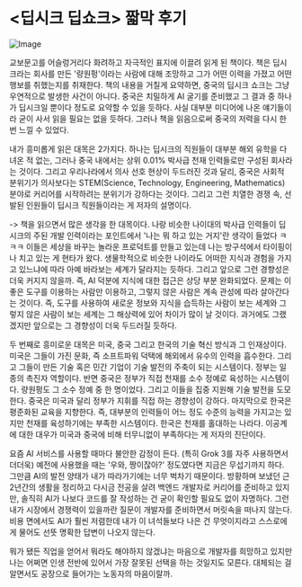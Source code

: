 
# <딥시크 딥쇼크> 짧막 후기
![Image](https://image.yes24.com/goods/142566023/XL)

교보문고를 어슬렁거리다 화려하고 자극적인 표지에 이끌려 읽게 된 책이다. 책은 딥시크라는 회사를 만든 '량원펑'이라는 사람에 대해 조망하고 그가 어떤 이력을 가졌고 어떤 행보를 취했는지를 취재한다. 책의 내용을 거칠게 요약하면, 중국의 딥시크 쇼크는 그냥 우연적으로 발생한 사건이 아니다. 중국은 치밀하게 AI 굴기를 준비했고 그 결과 중 하나가 딥시크일 뿐이다 정도로 요약할 수 있을 듯하다. 사실 대부분 미디어에 나온 얘기들이라 굳이 사서 읽을 필요는 없을 듯하다. 그러나 책을 읽음으로써 중국의 저력을 다시 한번 느낄 수 있었다.

내가 흥미롭게 읽은 대목은 2가지다. 하나는 딥시크의 직원들이 대부분 해외 유학을 다녀온 적 없는, 그러나 중국 내에서는 상위 0.01% 박사급 천재 인력들로만 구성된 회사라는 것이다. 그리고 우리나라에서 의사 선호 현상이 두드러진 것과 달리, 중국은 사회적 분위기가 의사보다는 STEM(Science, Technology, Engineering, Mathematics) 분야로 커리어를 시작하려는 분위기가 강하다는 것이다. 그리고 그런 치열한 경쟁 속, 선발된 인원들이 딥시크 직원들이라는 게 저자의 설명이다.

-> 책을 읽으면서 많은 생각을 한 대목이다. 나랑 비슷한 나이대의 박사급 인력들이 딥시크의 주된 개발 인력이라는 포인트에서 '나는 뭐 하고 있는 거지'란 생각이 들었다 ㅋㅋㅋ 이들은 세상을 바꾸는 놀라운 프로덕트를 만들고 있는데 나는 방구석에서 타이핑이나 치고 있는 게 현타가 왔다. 생물학적으로 비슷한 나이라도 어떠한 지식과 경험을 가지고 있느냐에 따라 아예 바라보는 세계가 달라지는 듯하다. 그리고 앞으로 그런 경향성은 더욱 커지지 않을까. 즉, AI 덕분에 지식에 대한 접근은 상당 부분 완화되었다. 문제는 이 좋은 도구를 이용하는 사람만 이용하고, 그렇지 않은 사람은 계속 관성에 따라 살아간다는 것이다. 즉, 도구를 사용하여 새로운 정보와 지식을 습득하는 사람이 보는 세계와 그렇지 않은 사람이 보는 세계는 그 해상력에 있어 차이가 많이 날 것이다. 과거에도 그랬겠지만 앞으로는 그 경향성이 더욱 두드러질 듯하다.

두 번째로 흥미로운 대목은 미국, 중국 그리고 한국의 기술 혁신 방식과 그 인재상이다. 미국은 그들이 가진 문화, 즉 소프트파워 덕택에 해외에서 유수의 인력을 흡수한다. 그리고 그들이 만든 기술 혹은 민간 기업이 기술 발전의 주축이 되는 시스템이다. 정부는 일종의 촉진자 역할이다. 반면 중국은 정부가 직접 천재를 소수 정예로 육성하는 시스템이다. 량원펑도 그 소수 정예 중 한 명이었다. 그리고 이들을 집중 지원해 기술 발전을 도모한다. 중국은 미국과 달리 정부가 지휘를 직접 하는 경향성이 강하다. 마지막으로 한국은 평준화된 교육을 지향한다. 즉, 대부분의 인력들이 어느 정도 수준의 능력을 가지고는 있지만 천재를 육성하기에는 부족한 시스템이다. 한국은 천재를 홀대하는 나라다. 이공계에 대한 대우가 미국과 중국에 비해 터무니없이 부족하다는 게 저자의 진단이다.

요즘 AI 서비스를 사용할 때마다 불안한 감정이 든다. (특히 Grok 3를 자주 사용하면서 더더욱) 예전에 사용했을 때는 '우와, 짱이잖아?' 정도였다면 지금은 무섭기까지 하다. 그만큼 AI의 발전 양태가 내가 따라가기에는 너무 벅차기 때문이다. 방황하며 보냈던 근 2년간의 생활을 정리하고 다시금 전공을 살려 백엔드 개발자로 커리어를 준비하고 있지만, 솔직히 AI가 나보다 코드를 잘 작성하는 건 굳이 확인할 필요도 없이 자명하다. 그런 내가 시장에서 경쟁력이 있을까란 질문이 개발자를 준비하면서 머릿속을 떠나지 않는다. 비용 면에서도 AI가 훨씬 저렴한데 내가 이 녀석들보다 나은 건 무엇이지라고 스스로에게 물어도 선뜻 명확한 답변이 나오지 않는다.

뭐가 됐든 직업을 얻어서 뭐라도 해야하지 않겠냐는 마음으로 개발자를 희망하고 있지만 나는 어쩌면 인생 전반에 있어서 가장 잘못된 선택을 하는 것일지도 모른다. 대체되는 걸 알면서도 공장으로 들어가는 노동자의 마음이랄까.